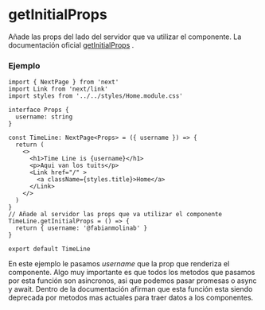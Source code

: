 # getInitialProps

Añade las props del lado del servidor que va utilizar el componente. La documentación oficial [getInitialProps](https://nextjs.org/docs/api-reference/data-fetching/get-initial-props) .

### Ejemplo

```tsx
import { NextPage } from 'next'
import Link from 'next/link'
import styles from '../../styles/Home.module.css'

interface Props {
  username: string
}

const TimeLine: NextPage<Props> = ({ username }) => {
  return (
    <>
      <h1>Time Line is {username}</h1>
      <p>Aqui van los tuits</p>
      <Link href="/" >
        <a className={styles.title}>Home</a>
      </Link>
    </>
  )
}
// Añade al servidor las props que va utilizar el componente
TimeLine.getInitialProps = () => {
  return { username: '@fabianmolinab' }
}

export default TimeLine
```

En este ejemplo le pasamos *username* que la prop que renderiza el componente. Algo muy importante es que todos los metodos que pasamos por esta función son asincronos, asi que podemos pasar promesas o async y await. Dentro de la documentación afirman que esta función esta siendo deprecada por metodos mas actuales para traer datos a los componentes.
